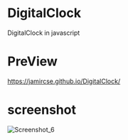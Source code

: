 # DigitalClock
DigitalClock in javascript

# PreView 

https://jamircse.github.io/DigitalClock/


# screenshot

![Screenshot_6](https://user-images.githubusercontent.com/46633915/197362996-1aa2692b-b96d-47b4-9e53-b37688e0930e.png)
